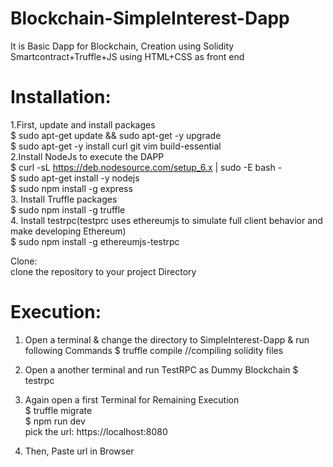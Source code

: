 # Blockchain-SimpleInterest-Dapp <br />
It is Basic Dapp for Blockchain, Creation using Solidity Smartcontract+Truffle+JS using HTML+CSS as front end <br />

# Installation: <br />
1.First, update and install packages <br />
      $ sudo apt-get update && sudo apt-get -y upgrade <br />
      $ sudo apt-get -y install curl git vim build-essential <br />
2.Install NodeJs to execute the DAPP <br />
      $ curl -sL https://deb.nodesource.com/setup_6.x | sudo -E bash - <br />
      $ sudo apt-get install -y nodejs <br />
      $ sudo npm install -g express <br />
3. Install Truffle packages <br />
      $ sudo npm install -g truffle <br />
4. Install testrpc(testprc uses ethereumjs to simulate full client behavior and make developing Ethereum) <br />
    $ sudo npm install -g ethereumjs-testrpc <br />
  
 Clone:  <br />
 clone the repository to your project Directory <br />

# Execution:
1. Open a terminal & change the directory to SimpleInterest-Dapp & run following Commands
      $ truffle compile            //compiling solidity files <br />

2. Open a another terminal and run TestRPC as Dummy Blockchain
      $ testrpc <br />
   
3. Again open a first Terminal for Remaining Execution <br />
      $ truffle migrate <br />
      $ npm run dev <br />
          pick the url: https://localhost:8080 <br />
4. Then, Paste url in Browser

